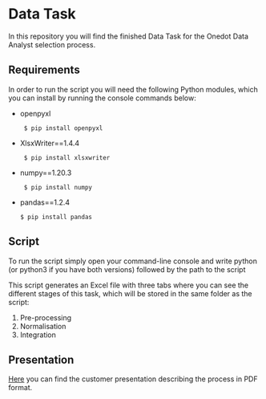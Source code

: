 # Data Task
In this repository you will find the finished Data Task for the Onedot Data Analyst selection process. 

## Requirements
In order to run the script you will need the following Python modules, which you can install by running the console commands below:
- openpyxl

    ``` $ pip install openpyxl```
- XlsxWriter==1.4.4
 
    ``` $ pip install xlsxwriter```
- numpy==1.20.3
 
    ``` $ pip install numpy```
- pandas==1.2.4

    ``` $ pip install pandas ```

## Script
To run the script simply open your command-line console and write python (or python3 if you have both versions) followed by the path to the script

This script generates an Excel file with three tabs where you can see the different stages of this task, which will be stored in the same folder as the script: 
1) Pre-processing
2) Normalisation
3) Integration

## Presentation
[Here](https://github.com/marinamer/Onedot/blob/main/Data%20Task/Product%20Data%20Integration%20Presentation.pdf) you can find the customer presentation describing the process in PDF format.
